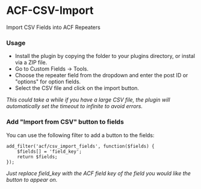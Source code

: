 # ACF-CSV-Import
Import CSV Fields into ACF Repeaters

### Usage
* Install the plugin by copying the folder to your plugins directory, or instal via a ZIP file.
* Go to Custom Fields -> Tools.
* Choose the repeater field from the dropdown and enter the post ID or "options" for option fields.
* Select the CSV file and click on the import button.

*This could take a while if you have a large CSV file, the plugin will automatically set the timeout to infinite to avoid errors.*

### Add "Import from CSV" button to fields
You can use the following filter to add a button to the fields:

    add_filter('acf/csv_import_fields', function($fields) {
        $fields[] = 'field_key';
        return $fields;
    });
    
*Just replace field_key with the ACF field key of the field you would like the button to appear on.*
